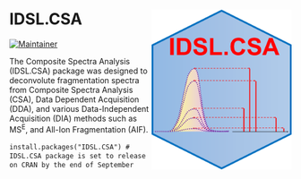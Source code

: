 # IDSL.CSA <img src='CSA_educational_files/Figures/IDSL.CSA-logo.PNG' width="250px" align="right" />

<!-- badges: start -->
[![Maintainer](https://img.shields.io/badge/maintainer-Sadjad_Fakouri_Baygi-blue)](https://github.com/sajfb)
<!-- badges: end -->

The Composite Spectra Analysis (IDSL.CSA) package was designed to deconvolute fragmentation spectra from Composite Spectra Analysis (CSA), Data Dependent Acquisition (DDA), and various Data-Independent Acquisition (DIA) methods such as MS<sup>E</sup>, and All-Ion Fragmentation (AIF).

	install.packages("IDSL.CSA") # IDSL.CSA package is set to release on CRAN by the end of September